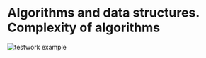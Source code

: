 # Algorithms and data structures. Complexity of algorithms

![testwork example](https://media.tproger.ru/uploads/2015/07/algorithm-complexity-1-1080x379.jpg)





